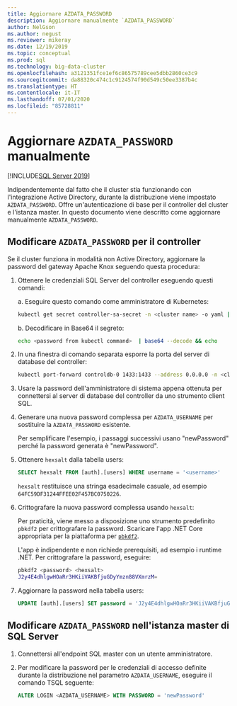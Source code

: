 ```yaml
---
title: Aggiornare AZDATA_PASSWORD
description: Aggiornare manualmente `AZDATA_PASSWORD`
author: NelGson
ms.author: negust
ms.reviewer: mikeray
ms.date: 12/19/2019
ms.topic: conceptual
ms.prod: sql
ms.technology: big-data-cluster
ms.openlocfilehash: a3121351fce1ef6c86575789cee5dbb2860ce3c9
ms.sourcegitcommit: da88320c474c1c9124574f90d549c50ee3387b4c
ms.translationtype: HT
ms.contentlocale: it-IT
ms.lasthandoff: 07/01/2020
ms.locfileid: "85728811"
---
```

# <a name="manually-update-azdata_password"></a>Aggiornare `AZDATA_PASSWORD` manualmente

[!INCLUDE[SQL Server 2019](../includes/applies-to-version/sqlserver2019.md)]

Indipendentemente dal fatto che il cluster stia funzionando con l'integrazione Active Directory, durante la distribuzione viene impostato `AZDATA_PASSWORD`. Offre un'autenticazione di base per il controller del cluster e l'istanza master. In questo documento viene descritto come aggiornare manualmente `AZDATA_PASSWORD`.

## <a name="change-azdata_password-for-controller"></a>Modificare `AZDATA_PASSWORD` per il controller

Se il cluster funziona in modalità non Active Directory, aggiornare la password del gateway Apache Knox seguendo questa procedura:

1. Ottenere le credenziali SQL Server del controller eseguendo questi comandi:

   a. Eseguire questo comando come amministratore di Kubernetes:

   ```bash
   kubectl get secret controller-sa-secret -n <cluster name> -o yaml | grep password
   ```

   b. Decodificare in Base64 il segreto:
   
   ```bash
   echo <password from kubectl command>  | base64 --decode && echo
   ```

1. In una finestra di comando separata esporre la porta del server di database del controller:

   ```bash
   kubectl port-forward controldb-0 1433:1433 --address 0.0.0.0 -n <cluster name>
   ```
 
1. Usare la password dell'amministratore di sistema appena ottenuta per connettersi al server di database del controller da uno strumento client SQL.

1. Generare una nuova password complessa per `AZDATA_USERNAME` per sostituire la `AZDATA_PASSWORD` esistente.

   Per semplificare l'esempio, i passaggi successivi usano "newPassword" perché la password generata è "newPassword". 

1. Ottenere `hexsalt` dalla tabella users:

   ```sql
   SELECT hexsalt FROM [auth].[users] WHERE username = '<username>'
   ```

   `hexsalt` restituisce una stringa esadecimale casuale, ad esempio `64FC59DF31244FFEE02F457BC0750226`.

1. Crittografare la nuova password complessa usando `hexsalt`:

   Per praticità, viene messo a disposizione uno strumento predefinito `pbkdf2` per crittografare la password. Scaricare l'app .NET Core appropriata per la piattaforma per [`pbkdf2`](https://github.com/microsoft/sql-server-samples/tree/master/samples/features/sql-big-data-cluster/security/password-hashing/pbkdf2/prebuilt-binaries).

   L'app è indipendente e non richiede prerequisiti, ad esempio i runtime .NET. Per crittografare la password, eseguire:

   ```bash
   pbkdf2 <password> <hexsalt>
   J2y4E4dhlgwHOaRr3HKiiVAKBfjuGDyYmzn88VXmrzM=
   ```

1. Aggiornare la password nella tabella users:

   ```SQL
   UPDATE [auth].[users] SET password = 'J2y4E4dhlgwHOaRr3HKiiVAKBfjuGDyYmzn88VXmrzM=' WHERE username = '<username>'
   ```

## <a name="change-azdata_password-in-the-sql-server-master-instance"></a>Modificare `AZDATA_PASSWORD` nell'istanza master di SQL Server

1. Connettersi all'endpoint SQL master con un utente amministratore.

1. Per modificare la password per le credenziali di accesso definite durante la distribuzione nel parametro `AZDATA_USERNAME`, eseguire il comando TSQL seguente:

   ```sql
   ALTER LOGIN <AZDATA_USERNAME> WITH PASSWORD = 'newPassword'
   ```
